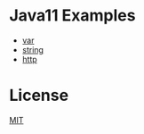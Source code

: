 # Java11 Examples

- [var](src/main/java/io/github/biezhi/java11/var)
- [string](src/main/java/io/github/biezhi/java11/string)
- [http](src/main/java/io/github/biezhi/java11/http)

# License

[MIT]()
